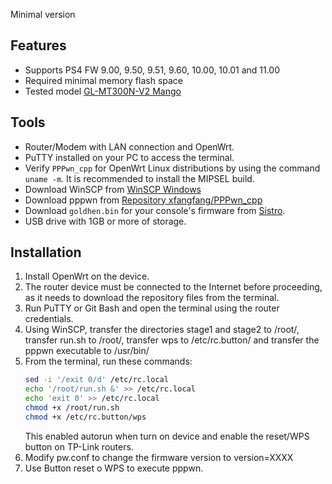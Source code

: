 Minimal version

## Features

- Supports PS4 FW 9.00, 9.50, 9.51, 9.60, 10.00, 10.01 and 11.00
- Required minimal memory flash space
- Tested model [GL-MT300N-V2 Mango](https://www.gl-inet.com/products/gl-mt300n-v2/)

## Tools
- Router/Modem with LAN connection and OpenWrt.
- PuTTY installed on your PC to access the terminal.
- Verify `PPPwn_cpp` for OpenWrt Linux distributions by using the command `uname -m`. It is recommended to install the MIPSEL build.
- Download WinSCP from [WinSCP Windows](https://winscp.net/eng/index.php)
- Download pppwn from [Repository xfangfang/PPPwn_cpp](https://nightly.link/xfangfang/PPPwn_cpp/workflows/ci.yaml/main?status=completed)
- Download `goldhen.bin` for your console's firmware from [Sistro](https://github.com/GoldHEN/GoldHEN/releases).
- USB drive with 1GB or more of storage.

## Installation

1. Install OpenWrt on the device.
2. The router device must be connected to the Internet before proceeding, as it needs to download the repository files from the terminal.
3. Run PuTTY or Git Bash and open the terminal using the router credentials.
4. Using WinSCP, transfer the directories stage1 and stage2 to /root/, transfer run.sh to /root/, transfer wps to /etc/rc.button/ and transfer the pppwn executable to /usr/bin/
5. From the terminal, run these commands:
    ```sh
    sed -i '/exit 0/d' /etc/rc.local
    echo '/root/run.sh &' >> /etc/rc.local
    echo 'exit 0' >> /etc/rc.local
    chmod +x /root/run.sh
    chmod +x /etc/rc.button/wps
    ```
    This enabled autorun when turn on device and enable the reset/WPS button on TP-Link routers.
6. Modify pw.conf to change the firmware version to version=XXXX
7. Use Button reset o WPS to execute pppwn.
